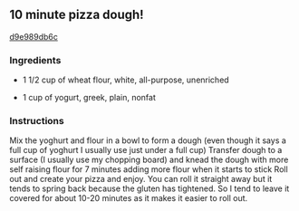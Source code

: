 ## 10 minute pizza dough!

[d9e989db6c](https://cookpad.com/us/recipes/341380-10-minute-pizza-dough)

### Ingredients

 - 1 1/2 cup of wheat flour, white, all-purpose, unenriched

 - 1 cup of yogurt, greek, plain, nonfat

### Instructions

Mix the yoghurt and flour in a bowl to form a dough (even though it says a full cup of yoghurt I usually use just under a full cup) Transfer dough to a surface (I usually use my chopping board) and knead the dough with more self raising flour for 7 minutes adding more flour when it starts to stick Roll out and create your pizza and enjoy. You can roll it straight away but it tends to spring back because the gluten has tightened. So I tend to leave it covered for about 10-20 minutes as it makes it easier to roll out.